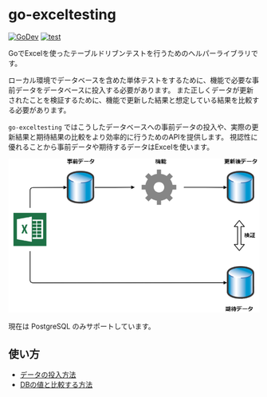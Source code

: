 # go-exceltesting

[![GoDev](https://img.shields.io/static/v1?label=godev&message=reference&color=00add8)][godoc] [![test](https://github.com/future-architect/go-exceltesting/actions/workflows/test.yml/badge.svg)][test]

[godoc]: https://pkg.go.dev/github.com/future-architect/go-exceltesting
[test]: https://github.com/future-architect/go-exceltesting/actions/workflows/test.yml

GoでExcelを使ったテーブルドリブンテストを行うためのヘルパーライブラリです。

ローカル環境でデータベースを含めた単体テストをするために、機能で必要な事前データをデータベースに投入する必要があります。
また正しくデータが更新されたことを検証するために、機能で更新した結果と想定している結果を比較する必要があります。

`go-exceltesting` ではこうしたデータベースへの事前データの投入や、実際の更新結果と期待結果の比較をより効率的に行うためのAPIを提供します。
視認性に優れることから事前データや期待するデータはExcelを使います。

![](./doc/image/overview.drawio.png)

現在は PostgreSQL のみサポートしています。

## 使い方

* [データの投入方法](./doc/insert.md)
* [DBの値と比較する方法](./doc/compare.md)
